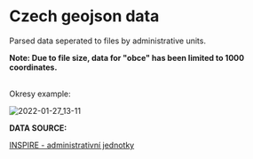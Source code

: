 # Czech geojson data

Parsed data seperated to files by administrative units.

<b>Note: Due to file size, data for "obce" has been limited to 1000 coordinates.</b>
<br><br>

Okresy example:

![2022-01-27_13-11](https://user-images.githubusercontent.com/22203991/151356393-49fbe031-e3d2-47e2-9f0a-1118f7ab9cb9.png)

<b>DATA SOURCE:</b>

<a href="https://data.gov.cz/datov%C3%A1-sada?iri=https%3A%2F%2Fdata.gov.cz%2Fzdroj%2Fdatov%C3%A9-sady%2F00025712%2F12a8a57d34a0a7837ed16ee099f7e3f8
">INSPIRE - administrativní jednotky</a> 


